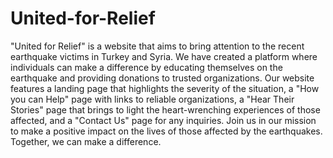 # United-for-Relief
"United for Relief" is a website that aims to bring attention to the recent earthquake victims in Turkey and Syria. We have created a platform where individuals can make a difference by educating themselves on the earthquake and providing donations to trusted organizations. Our website features a landing page that highlights the severity of the situation, a "How you can Help" page with links to reliable organizations, a "Hear Their Stories" page that brings to light the heart-wrenching experiences of those affected, and a "Contact Us" page for any inquiries. Join us in our mission to make a positive impact on the lives of those affected by the earthquakes. Together, we can make a difference.
